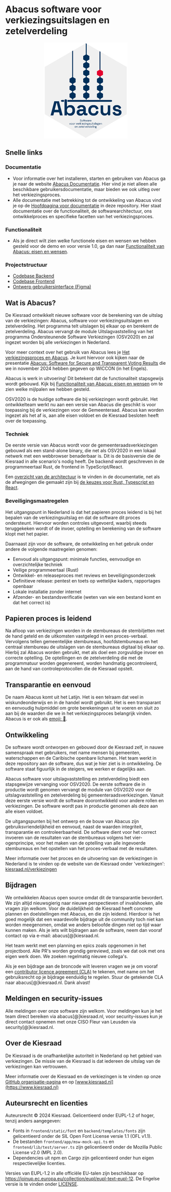 # Abacus software voor verkiezingsuitslagen en zetelverdeling

<p align="center">
<img src="/documentatie/img/abacus.svg" alt="Abacus software voor verkiezingsuitslagen en zetelverdeling" height="300px">
</p>

## Snelle links

### Documentatie

- Voor informatie over het installeren, starten en gebruiken van Abacus ga je naar de website [Abacus Documentatie](https://kiesraad.github.io/abacus-documentatie/). Hier vind je niet alleen alle beschikbare gebruikersdocumentatie, maar bieden we ook uitleg over het verkiezingsproces.
- Alle documentatie met betrekking tot de ontwikkeling van Abacus vind je op de [Hoofdpagina voor documentatie](/documentatie/README.md) in deze repository. Hier staat documentatie over de functionaliteit, de softwarearchitectuur, ons ontwikkelproces en specifieke facetten van het verkiezingsproces.

### Functionaliteit

- Als je direct wilt zien welke functionele eisen en wensen we hebben gesteld voor de demo en voor versie 1.0, ga dan naar [Functionaliteit van Abacus: eisen en wensen](/documentatie./functionaliteit/functionaliteit-eisen-en-wensen.md).

### Projectstructuur

- [Codebase Backend](/backend/)
- [Codebase Frontend](/frontend/)
- [Ontwerp gebruikersinterface (Figma)](https://www.figma.com/design/xHDfsv69Nhmk3IrWC0303B/Public---Kiesraad---Abacus-optelsoftware?node-id=3190-28385&t=VnghjibSJMqrQepm-1)

## Wat is Abacus?

De Kiesraad ontwikkelt nieuwe software voor de berekening van de uitslag van de verkiezingen: Abacus, software voor verkiezingsuitslagen en zetelverdeling. Het programma telt uitslagen bij elkaar op en berekent de zetelverdeling. Abacus vervangt de module Uitslagvaststelling van het programma Ondersteunende Software Verkiezingen (OSV2020) en zal ingezet worden bij alle verkiezingen in Nederland.

Voor meer context over het gebruik van Abacus lees je [Het verkiezingsproces en Abacus](https://kiesraad.github.io/abacus-documentatie/verkiezingsproces-en-abacus.html). Je kunt hiervoor ook kijken naar de presentatie [Abacus: Software for Secure and Transparent Voting Results](https://youtu.be/qhYd_LNS2nQ) die we in november 2024 hebben gegeven op WICCON (in het Engels).

Abacus is werk in uitvoering! Dit betekent dat de functionaliteit stapsgewijs wordt gebouwd. Kijk bij [Functionaliteit van Abacus: eisen en wensen](/documentatie/functionaliteit/functionaliteit-eisen-en-wensen.md) om te zien welke mijlpalen we hebben gesteld. 

OSV2020 is de huidige software die bij verkiezingen wordt gebruikt. Het ontwikkelteam werkt nu aan een versie van Abacus die geschikt is voor toepassing bij de verkiezingen voor de Gemeenteraad. Abacus kan worden ingezet als het af is, aan alle eisen voldoet en de Kiesraad besloten heeft over de toepassing. 

### Techniek

De eerste versie van Abacus wordt voor de gemeenteraadsverkiezingen gebouwd als een stand-alone binary, die net als OSV2020 in een lokaal netwerk met een webbrowser benaderbaar is. Dit is de basisversie die de Kiesraad in alle scenario's nodig heeft. De backend wordt geschreven in de programmeertaal Rust, de frontend in TypeScript/React.

Een [overzicht van de architectuur](/documentatie/softwarearchitectuur/Overzicht.md) is te vinden in de documentatie, net als de afwegingen die gemaakt zijn bij [de keuzes voor Rust, Typescript en React](</documentatie/softwarearchitectuur/overwegingen-talen-en-frameworks.md>).

### Beveiligingsmaatregelen

Het uitgangspunt in Nederland is dat het papieren proces leidend is bij het bepalen van de verkiezingsuitslag en dat de software dit proces ondersteunt. Hiervoor worden controles uitgevoerd, waarbij steeds teruggekeken wordt of de invoer, optelling en berekening van de software klopt met het papier.

Daarnaast zijn voor de software, de ontwikkeling en het gebruik onder andere de volgende maatregelen genomen:

- Eenvoud als uitgangspunt: minimale functies, eenvoudige en overzichtelijke techniek
- Veilige programmeertaal (Rust)
- Ontwikkel- en releaseproces met reviews en beveiligingsonderzoek
- Definitieve release: pentest en toets op wettelijke kaders, rapportages openbaar
- Lokale installatie zonder internet
- Afzender- en bestandsverificatie (weten van wie een bestand komt en dat het correct is)

## Papieren proces is leidend

Na afloop van verkiezingen worden in de stembureaus de stembiljetten met de hand geteld en de uitkomsten vastgelegd in een proces-verbaal. Vervolgens tellen gemeentelijke stembureaus, hoofdstembureaus en het centraal stembureau de uitslagen van de stembureaus digitaal bij elkaar op. Hierbij zal Abacus worden gebruikt, met als doel een zorgvuldige invoer en correcte optelling. De optellingen en de zetelverdeling die met de programmatuur worden gegenereerd, worden handmatig gecontroleerd, aan de hand van controleprotocollen die de Kiesraad opstelt.

## Transparantie en eenvoud

De naam Abacus komt uit het Latijn. Het is een telraam dat veel in wiskundeonderwijs en in de handel wordt gebruikt. Het is een transparant en eenvoudig hulpmiddel om grote berekeningen uit te voeren en sluit zo aan bij de waarden die we in het verkiezingsproces belangrijk vinden. Abacus is er ook als [emoji: 🧮](https://unicode.org/emoji/charts/full-emoji-list.html#1f9ee).

## Ontwikkeling

De software wordt ontworpen en gebouwd door de Kiesraad zelf, in nauwe samenspraak met gebruikers, met name mensen bij gemeenten, waterschappen en de Caribische openbare lichamen. Het team werkt in deze repository aan de software, dus wat je hier ziet is in ontwikkeling. De software staat figuurlijk in de steigers, we werken er dagelijks aan.

Abacus software voor uitslagvaststelling en zetelverdeling biedt een stapsgewijze vervanging voor OSV2020. De eerste software die in productie wordt genomen vervangt de module van OSV2020 voor de uitslagvaststelling en zetelverdeling bij gemeenteraadsverkiezingen. Vanuit deze eerste versie wordt de software doorontwikkeld voor andere rollen en verkiezingen. De software wordt pas in productie genomen als deze aan alle eisen voldoet.

De uitgangspunten bij het ontwerp en de bouw van Abacus zijn gebruiksvriendelijkheid en eenvoud, naast de waarden integriteit, transparantie en controleerbaarheid. De software dient voor het correct invoeren van de resultaten van de stembureaus volgens het vier-ogenprincipe, voor het maken van de optelling van alle ingevoerde stembureaus en het opstellen van het proces-verbaal met de resultaten.

Meer informatie over het proces en de uitvoering van de verkiezingen in Nederland is te vinden op de website van de Kiesraad onder 'verkiezingen': [kiesraad.nl/verkiezingen](https://www.kiesraad.nl/verkiezingen)

## Bijdragen

We ontwikkelen Abacus open source omdat dit de transparantie bevordert. We zijn altijd nieuwsgierig naar nieuwe perspectieven of invalshoeken, alle vragen zijn welkom. Voor de duidelijkheid: de Kiesraad heeft concrete plannen en doelstellingen met Abacus, en die zijn leidend. Hierdoor is het goed mogelijk dat een waardevolle bijdrage uit de community toch niet kan worden meegenomen, omdat we anders beloofde dingen niet op tijd waar kunnen maken. Als je iets wilt bijdragen aan de software, neem dan vooraf contact op via e-mail: abacus[@]kiesraad.nl.

Het team werkt met een planning en epics zoals opgenomen in het projectbord. Alle PR's worden grondig gereviewd, zoals we dat ook met ons eigen werk doen. We zoeken regelmatig nieuwe collega's.

Als je een bijdrage aan de broncode wilt leveren vragen we je om vooraf een [contributor licence agreement (CLA)](/CLA.md) te tekenen, met name om het gebruiksrecht op je bijdrage eenduidig te regelen. Stuur de getekende CLA naar abacus[@]kiesraad.nl. Dank alvast!

## Meldingen en security-issues

Alle meldingen over onze software zijn welkom. Voor meldingen kun je het team direct bereiken via abacus[@]kiesraad.nl, voor security-issues kun je direct contact opnemen met onze CISO Fleur van Leusden via security[@]kiesraad.nl.

## Over de Kiesraad

De Kiesraad is de onafhankelijke autoriteit in Nederland op het gebied van verkiezingen. De missie van de Kiesraad is dat iedereen de uitslag van de verkiezingen kan vertrouwen.

Meer informatie over de Kiesraad en de verkiezingen is te vinden op onze [GitHub organisatie-pagina](https://github.com/kiesraad) en op [www.kiesraad.nl](https://www.kiesraad.nl)

## Auteursrecht en licenties

Auteursrecht © 2024 Kiesraad.
Gelicentieerd onder EUPL-1.2 of hoger, tenzij anders aangegeven:

- Fonts in `frontend/static/font` en `backend/templates/fonts` zijn gelicentieerd onder de SIL Open Font License versie 1.1 (OFL v1.1).
- De bestanden `frontend/app/msw-mock-api.ts` en `frontend/lib/test/server.ts`
  zijn gelicentieerd onder de Mozilla Public License v2.0 (MPL 2.0).
- Dependencies uit npm en Cargo zijn gelicentieerd onder hun eigen respectievelijke licenties.

Versies van EUPL-1.2 in alle officiële EU-talen zijn beschikbaar op
<https://joinup.ec.europa.eu/collection/eupl/eupl-text-eupl-12>.
De Engelse versie is te vinden onder [LICENSE](LICENSE).
